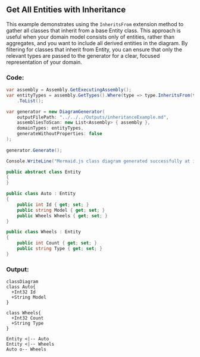 ## Get All Entities with Inheritance
This example demonstrates using the `InheritsFrom` extension method to gather all classes that inherit from a base Entity class.
This approach is useful when your domain model consists only of entities, rather than aggregates, and you want to include all derived entities in the diagram.
By filtering for classes that inherit from Entity, you can ensure that only the relevant types are passed to the generator for a clear, focused representation of your domain.

### Code:
```cs
var assembly = Assembly.GetExecutingAssembly();
var entityTypes = assembly.GetTypes().Where(type => type.InheritsFrom(typeof(Entity)))
    .ToList();

var generator = new DiagramGenerator(
    outputFilePath: "../../../Outputs/inheritanceExample.md",
    assembliesToScan: new List<Assembly> { assembly },
    domainTypes: entityTypes,
    generateWithoutProperties: false
);
    
generator.Generate();

Console.WriteLine("Mermaid.js class diagram generated successfully at inheritanceExample.md");

public abstract class Entity
{
}

public class Auto : Entity
{
    public int Id { get; set; }
    public string Model { get; set; }
    public Wheels Wheels { get; set; }
}

public class Wheels : Entity
{
    public int Count { get; set; }
    public string Type { get; set; }
}
```

### Output:
```mermaid
classDiagram
class Auto{
  +Int32 Id
  +String Model
}

class Wheels{
  +Int32 Count
  +String Type
}

Entity <|-- Auto
Entity <|-- Wheels
Auto o-- Wheels
```
